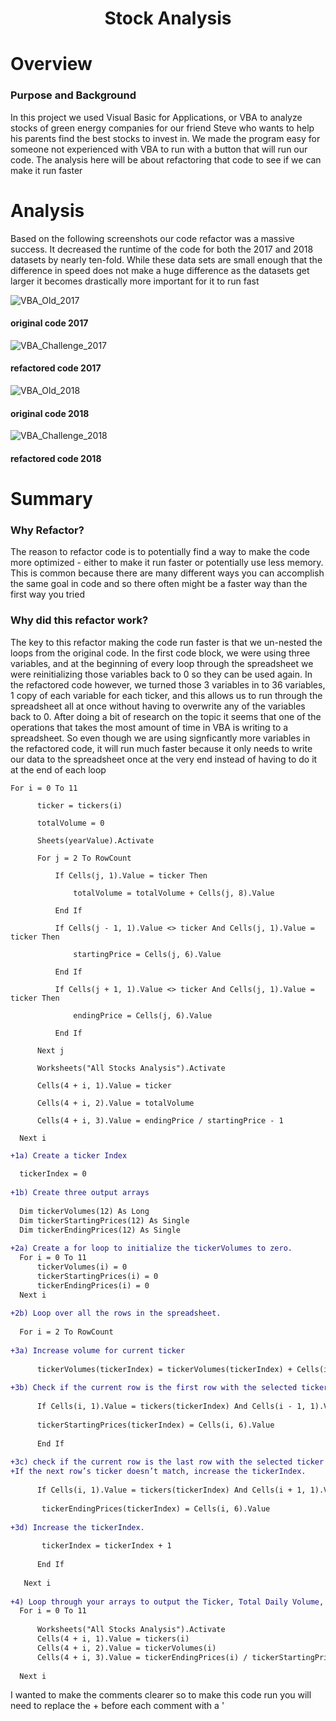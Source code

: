 <h1 Align="Center">
  
  Stock Analysis

  # Overview
  
  ### Purpose and Background
  
  <p>In this project we used Visual Basic for Applications, or VBA to analyze stocks of green energy companies for our friend Steve who wants to help his parents find the best stocks to invest in. We made the program easy for someone not experienced with VBA to run with a button that will run our code. The analysis here will be about refactoring that code to see if we can make it run faster</p>
  
  # Analysis
  <p>
  
  Based on the following screenshots our code refactor was a massive success. It decreased the runtime of the code for both the 2017 and 2018 datasets by nearly ten-fold. While these data sets are small enough that the difference in speed does not make a huge difference as the datasets get larger it becomes drastically more important for it to run fast
    
  ![VBA_Old_2017](https://user-images.githubusercontent.com/106105597/176469561-78469bd4-d85c-406b-a159-c8fe0e27376b.png)
   #### original code 2017
    
  ![VBA_Challenge_2017](https://user-images.githubusercontent.com/106105597/176467212-a41b4aad-c92f-49f0-8f67-f8bae440de4a.png)
  #### refactored code 2017
    

  ![VBA_Old_2018](https://user-images.githubusercontent.com/106105597/176479678-0bce1b87-21a0-4547-9818-8c579d009da4.png)
  #### original code 2018
    
  ![VBA_Challenge_2018](https://user-images.githubusercontent.com/106105597/176479785-251f7c76-d2fe-4a31-a561-76d3b6eb8de4.png)
  #### refactored code 2018
    
  </p>
    
  # Summary
  
  <p></p>
  
  ### Why Refactor?
   
  <p>The reason to refactor code is to potentially find a way to make the code more optimized - either to make it run faster or potentially use less memory. This is common because there are many different ways you can accomplish the same goal in code and so there often might be a faster way than the first way you tried</p> 
  
  ### Why did this refactor work?
  The key to this refactor making the code run faster is that we un-nested the loops from the original code. In the first code block, we were using three variables, and at the beginning of every loop through the spreadsheet we were reinitializing those variables back to 0 so they can be used again. In the refactored code however, we turned those 3 variables in to 36 variables, 1 copy of each variable for each ticker, and this allows us to run through the spreadsheet all at once without having to overwrite any of the variables back to 0. After doing a bit of research on the topic it seems that one of the operations that takes the most amount of time in VBA is writing to a spreadsheet. So even though we are using signficantly more variables in the refactored code, it will run much faster because it only needs to write our data to the spreadsheet once at the very end instead of having to do it at the end of each loop
  ```
  For i = 0 To 11
    
        ticker = tickers(i)
        
        totalVolume = 0
        
        Sheets(yearValue).Activate
        
        For j = 2 To RowCount
            
            If Cells(j, 1).Value = ticker Then
                
                totalVolume = totalVolume + Cells(j, 8).Value
                
            End If
            
            If Cells(j - 1, 1).Value <> ticker And Cells(j, 1).Value = ticker Then
            
                startingPrice = Cells(j, 6).Value
                
            End If
            
            If Cells(j + 1, 1).Value <> ticker And Cells(j, 1).Value = ticker Then
            
                endingPrice = Cells(j, 6).Value
            
            End If
            
        Next j

        Worksheets("All Stocks Analysis").Activate
        
        Cells(4 + i, 1).Value = ticker
        
        Cells(4 + i, 2).Value = totalVolume
        
        Cells(4 + i, 3).Value = endingPrice / startingPrice - 1
        
    Next i
  ```
  
  ```diff
  +1a) Create a ticker Index
    
    tickerIndex = 0
    
  +1b) Create three output arrays
    
    Dim tickerVolumes(12) As Long
    Dim tickerStartingPrices(12) As Single
    Dim tickerEndingPrices(12) As Single
    
+2a) Create a for loop to initialize the tickerVolumes to zero.
    For i = 0 To 11
        tickerVolumes(i) = 0
        tickerStartingPrices(i) = 0
        tickerEndingPrices(i) = 0
    Next i
    
  +2b) Loop over all the rows in the spreadsheet.
    
    For i = 2 To RowCount
    
 +3a) Increase volume for current ticker
        
        tickerVolumes(tickerIndex) = tickerVolumes(tickerIndex) + Cells(i, 8).Value
        
 +3b) Check if the current row is the first row with the selected tickerIndex.
            
        If Cells(i, 1).Value = tickers(tickerIndex) And Cells(i - 1, 1).Value <> tickers(tickerIndex) Then
         
        tickerStartingPrices(tickerIndex) = Cells(i, 6).Value
         
        End If
        
 +3c) check if the current row is the last row with the selected ticker
 +If the next row’s ticker doesn’t match, increase the tickerIndex.
            
        If Cells(i, 1).Value = tickers(tickerIndex) And Cells(i + 1, 1).Value <> tickers(tickerIndex) Then
         
         tickerEndingPrices(tickerIndex) = Cells(i, 6).Value
         
  +3d) Increase the tickerIndex.
         
         tickerIndex = tickerIndex + 1
         
        End If
    
     Next i
           
  +4) Loop through your arrays to output the Ticker, Total Daily Volume, and Return.
    For i = 0 To 11
        
        Worksheets("All Stocks Analysis").Activate
        Cells(4 + i, 1).Value = tickers(i)
        Cells(4 + i, 2).Value = tickerVolumes(i)
        Cells(4 + i, 3).Value = tickerEndingPrices(i) / tickerStartingPrices(i) - 1
        
    Next i
   ```
  I wanted to make the comments clearer so to make this code run you will need to replace the + before each comment with a '
  
  <p></p>
